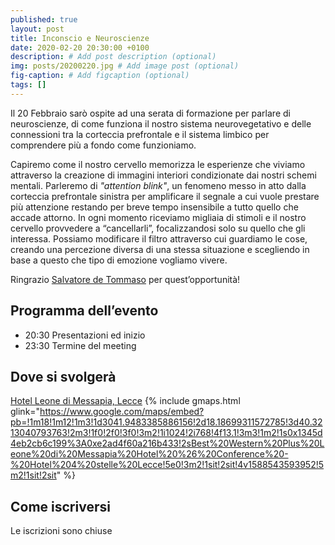 ```yaml
---
published: true
layout: post
title: Inconscio e Neuroscienze
date: 2020-02-20 20:30:00 +0100
description: # Add post description (optional)
img: posts/20200220.jpg # Add image post (optional)
fig-caption: # Add figcaption (optional)
tags: []
---
```

Il 20 Febbraio sarò ospite ad una serata di formazione per parlare di neuroscienze, di come funziona il nostro sistema neurovegetativo e delle connessioni tra la corteccia prefrontale e il sistema limbico per comprendere più a fondo come funzioniamo.

Capiremo come il nostro cervello memorizza le esperienze che viviamo attraverso la creazione di immagini interiori condizionate dai nostri schemi mentali. Parleremo di _"attention blink"_, un fenomeno messo in atto dalla corteccia prefrontale sinistra per amplificare il segnale a cui vuole prestare più attenzione restando per breve tempo insensibile a tutto quello che accade attorno. In ogni momento riceviamo migliaia di stimoli e il nostro cervello provvedere a “cancellarli”, focalizzandosi solo su quello che gli interessa. Possiamo modificare il filtro attraverso cui guardiamo le cose, creando una percezione diversa di una stessa situazione e scegliendo in base a questo che tipo di emozione vogliamo vivere.

Ringrazio [Salvatore de Tommaso](https://www.linkedin.com/in/salvatore-de-tommaso-68a66185) per quest’opportunità!

## Programma dell’evento
* 20:30 Presentazioni ed inizio
* 23:30 Termine del meeting

## Dove si svolgerà
[Hotel Leone di Messapia, Lecce](https://goo.gl/maps/m39aaKPEEyQL6ZnV7)
{% include gmaps.html glink="https://www.google.com/maps/embed?pb=!1m18!1m12!1m3!1d3041.9483385886156!2d18.18699311572785!3d40.3213040793763!2m3!1f0!2f0!3f0!3m2!1i1024!2i768!4f13.1!3m3!1m2!1s0x1345d4eb2cb6c199%3A0xe2ad4f60a216b433!2sBest%20Western%20Plus%20Leone%20di%20Messapia%20Hotel%20%26%20Conference%20-%20Hotel%204%20stelle%20Lecce!5e0!3m2!1sit!2sit!4v1588543593952!5m2!1sit!2sit" %}

## Come iscriversi
Le iscrizioni sono chiuse
